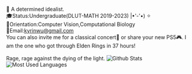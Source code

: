 🔮 A determined idealist.<br>
🎓Status:Undergraduate(DLUT-MATH 2019-2023) |•'-'•) ✧<br>
🔎Orientation:Computer Vision,Computational Biology<br>
📨Email:kyrinwu@gmail.com<br>
You can also invite me for a classical concert🎼 or share your new PS5🎮. I am the one who got through Elden Rings in 37 hours!<br>
<br>
Rage, rage against the dying of the light.
![Github Stats](https://github-readme-stats.vercel.app/api?username=WuKyrin&show_icons=true&theme=dark&count_private=true)
![Most Used Languages](https://github-readme-stats.vercel.app/api/top-langs/?username=coderfix-lab&theme=dark&layout=compact)
